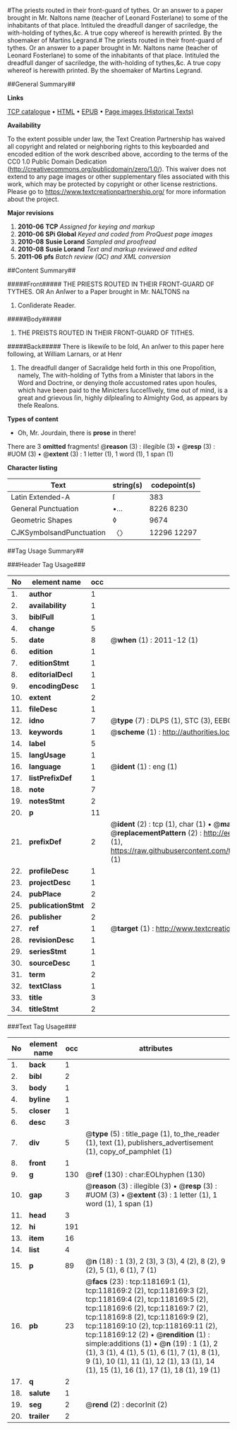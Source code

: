 #The priests routed in their front-guard of tythes. Or an answer to a paper brought in Mr. Naltons name (teacher of Leonard Fosterlane) to some of the inhabitants of that place. Intituled the dreadfull danger of sacriledge, the with-holding of tythes,&c. A true copy whereof is herewith printed. By the shoemaker of Martins Legrand.#
The priests routed in their front-guard of tythes. Or an answer to a paper brought in Mr. Naltons name (teacher of Leonard Fosterlane) to some of the inhabitants of that place. Intituled the dreadfull danger of sacriledge, the with-holding of tythes,&c. A true copy whereof is herewith printed. By the shoemaker of Martins Legrand.

##General Summary##

**Links**

[TCP catalogue](http://www.ota.ox.ac.uk/tcp/)  • 
[HTML](http://tei.it.ox.ac.uk/tcp/Texts-HTML/free/A91/A91007.html)  • 
[EPUB](http://tei.it.ox.ac.uk/tcp/Texts-EPUB/free/A91/A91007.epub) • 
[Page images (Historical Texts)](https://historicaltexts.jisc.ac.uk/eebo-99865914e)

**Availability**

To the extent possible under law, the Text Creation Partnership has waived all copyright and related or neighboring rights to this keyboarded and encoded edition of the work described above, according to the terms of the CC0 1.0 Public Domain Dedication (http://creativecommons.org/publicdomain/zero/1.0/). This waiver does not extend to any page images or other supplementary files associated with this work, which may be protected by copyright or other license restrictions. Please go to https://www.textcreationpartnership.org/ for more information about the project.

**Major revisions**

1. __2010-06__ __TCP__ *Assigned for keying and markup*
1. __2010-06__ __SPi Global__ *Keyed and coded from ProQuest page images*
1. __2010-08__ __Susie Lorand__ *Sampled and proofread*
1. __2010-08__ __Susie Lorand__ *Text and markup reviewed and edited*
1. __2011-06__ __pfs__ *Batch review (QC) and XML conversion*

##Content Summary##

#####Front#####
THE PRIESTS ROUTED IN THEIR FRONT-GUARD OF TYTHES. OR An Anſwer to a Paper brought in Mr. NALTONS na
1. Conſiderate Reader.

#####Body#####

1. THE PREISTS ROUTED IN THEIR FRONT-GUARD OF TITHES.

#####Back#####
There is likewiſe to be ſold, An anſwer to this paper here following, at William Larnars, or at Henr
1. The dreadfull danger of Sacralidge held forth in this one Propoſition, namely, The with-holding of Tyths from a Minister that labors in the Word and Doctrine, or denying thoſe accustomed rates upon houſes, which have been paid to the Minicters ſucceſſively, time out of mind, is a great and grievous ſin, highly diſpleaſing to Almighty God, as appears by theſe Reaſons.

**Types of content**

  * Oh, Mr. Jourdain, there is **prose** in there!

There are 3 **omitted** fragments! 
 @__reason__ (3) : illegible (3)  •  @__resp__ (3) : #UOM (3)  •  @__extent__ (3) : 1 letter (1), 1 word (1), 1 span (1)

**Character listing**


|Text|string(s)|codepoint(s)|
|---|---|---|
|Latin Extended-A|ſ|383|
|General Punctuation|•…|8226 8230|
|Geometric Shapes|◊|9674|
|CJKSymbolsandPunctuation|〈〉|12296 12297|

##Tag Usage Summary##

###Header Tag Usage###

|No|element name|occ|attributes|
|---|---|---|---|
|1.|__author__|1||
|2.|__availability__|1||
|3.|__biblFull__|1||
|4.|__change__|5||
|5.|__date__|8| @__when__ (1) : 2011-12 (1)|
|6.|__edition__|1||
|7.|__editionStmt__|1||
|8.|__editorialDecl__|1||
|9.|__encodingDesc__|1||
|10.|__extent__|2||
|11.|__fileDesc__|1||
|12.|__idno__|7| @__type__ (7) : DLPS (1), STC (3), EEBO-CITATION (1), PROQUEST (1), VID (1)|
|13.|__keywords__|1| @__scheme__ (1) : http://authorities.loc.gov/ (1)|
|14.|__label__|5||
|15.|__langUsage__|1||
|16.|__language__|1| @__ident__ (1) : eng (1)|
|17.|__listPrefixDef__|1||
|18.|__note__|7||
|19.|__notesStmt__|2||
|20.|__p__|11||
|21.|__prefixDef__|2| @__ident__ (2) : tcp (1), char (1)  •  @__matchPattern__ (2) : ([0-9\-]+):([0-9IVX]+) (1), (.+) (1)  •  @__replacementPattern__ (2) : http://eebo.chadwyck.com/downloadtiff?vid=$1&page=$2 (1), https://raw.githubusercontent.com/textcreationpartnership/Texts/master/tcpchars.xml#$1 (1)|
|22.|__profileDesc__|1||
|23.|__projectDesc__|1||
|24.|__pubPlace__|2||
|25.|__publicationStmt__|2||
|26.|__publisher__|2||
|27.|__ref__|1| @__target__ (1) : http://www.textcreationpartnership.org/docs/. (1)|
|28.|__revisionDesc__|1||
|29.|__seriesStmt__|1||
|30.|__sourceDesc__|1||
|31.|__term__|2||
|32.|__textClass__|1||
|33.|__title__|3||
|34.|__titleStmt__|2||


###Text Tag Usage###

|No|element name|occ|attributes|
|---|---|---|---|
|1.|__back__|1||
|2.|__bibl__|2||
|3.|__body__|1||
|4.|__byline__|1||
|5.|__closer__|1||
|6.|__desc__|3||
|7.|__div__|5| @__type__ (5) : title_page (1), to_the_reader (1), text (1), publishers_advertisement (1), copy_of_pamphlet (1)|
|8.|__front__|1||
|9.|__g__|130| @__ref__ (130) : char:EOLhyphen (130)|
|10.|__gap__|3| @__reason__ (3) : illegible (3)  •  @__resp__ (3) : #UOM (3)  •  @__extent__ (3) : 1 letter (1), 1 word (1), 1 span (1)|
|11.|__head__|3||
|12.|__hi__|191||
|13.|__item__|16||
|14.|__list__|4||
|15.|__p__|89| @__n__ (18) : 1 (3), 2 (3), 3 (3), 4 (2), 8 (2), 9 (2), 5 (1), 6 (1), 7 (1)|
|16.|__pb__|23| @__facs__ (23) : tcp:118169:1 (1), tcp:118169:2 (2), tcp:118169:3 (2), tcp:118169:4 (2), tcp:118169:5 (2), tcp:118169:6 (2), tcp:118169:7 (2), tcp:118169:8 (2), tcp:118169:9 (2), tcp:118169:10 (2), tcp:118169:11 (2), tcp:118169:12 (2)  •  @__rendition__ (1) : simple:additions (1)  •  @__n__ (19) : 1 (1), 2 (1), 3 (1), 4 (1), 5 (1), 6 (1), 7 (1), 8 (1), 9 (1), 10 (1), 11 (1), 12 (1), 13 (1), 14 (1), 15 (1), 16 (1), 17 (1), 18 (1), 19 (1)|
|17.|__q__|2||
|18.|__salute__|1||
|19.|__seg__|2| @__rend__ (2) : decorInit (2)|
|20.|__trailer__|2||
